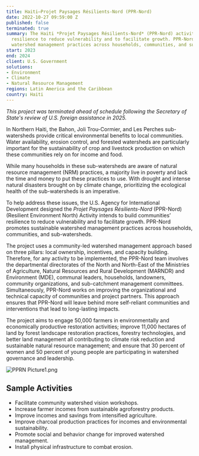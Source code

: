 ```yaml
---
title: Haiti—Projet Paysages Résilients-Nord (PPR-Nord)
date: 2022-10-27 09:59:00 Z
published: false
terminated: true
summary: The Haiti *Projet Paysages Résilients-Nord* (PPR-Nord) activity build communities’
  resilience to reduce vulnerability and to facilitate growth. PPR-Nord promotes sustainable
  watershed management practices across households, communities, and sub-watersheds.
start: 2023
end: 2024
client: U.S. Government
solutions:
- Environment
- Climate
- Natural Resource Management
regions: Latin America and the Caribbean
country: Haiti
---
```


<aside><em>This project was terminated ahead of schedule following the Secretary of State's review of U.S. foreign assistance in 2025.</em></aside>

In Northern Haiti, the Bahon, Joli Trou-Cormier, and Les Perches sub-watersheds provide critical environmental benefits to local communities. Water availability, erosion control, and forested watersheds are particularly important for the sustainability of crop and livestock production on which these communities rely on for income and food.

While many households in these sub-watersheds are aware of natural resource management (NRM) practices, a majority live in poverty and lack the time and money to put these practices to use. With drought and intense natural disasters brought on by climate change, prioritizing the ecological health of the sub-watersheds is an imperative.

To help address these issues, the U.S. Agency for International Development designed the *Projet Paysages Résilients-Nord* (PPR-Nord) (Resilient
Environment North) Activity intends to build communities’ resilience to reduce vulnerability and to facilitate growth. PPR-Nord promotes sustainable watershed management practices across households, communities, and sub-watersheds.

The project uses a community-led watershed management approach based on three pillars: local ownership, incentives, and capacity building. Therefore, for any activity to be implemented, the PPR-Nord team involves the departmental directorates of the North and North-East of the Ministries of Agriculture, Natural Resources and Rural Development (MARNDR) and Environment (MDE), communal leaders, households, landowners, community organizations, and sub-catchment management committees. Simultaneously, PPR-Nord works on improving the organizational and technical capacity of communities and project partners. This approach ensures that PPR-Nord will leave behind more self-reliant communities and interventions that lead to long-lasting impacts.

The project aims to engage 50,000 farmers in environmentally and economically productive restoration activities; improve 11,000 hectares of land by forest landscape restoration practices, forestry technologies, and better land management all contributing to climate risk reduction and sustainable natural resource management; and ensure that 30 percent of women and 50 percent of young people are participating in watershed governance and leadership.

![PPRN Picture1.png](/uploads/PPRN%20Picture1.png)

## Sample Activities

* Facilitate community watershed vision workshops.
* Increase farmer incomes from sustainable agroforestry products.
* Improve incomes and savings from intensified agriculture.
* Improve charcoal production practices for incomes and environmental sustainability.
* Promote social and behavior change for improved watershed management.
* Install physical infrastructure to combat erosion.
